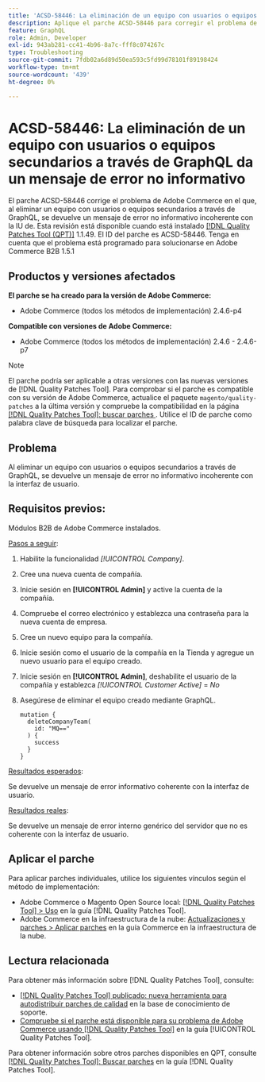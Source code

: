 ```yaml
---
title: 'ACSD-58446: La eliminación de un equipo con usuarios o equipos secundarios a través de GraphQL da un mensaje de error no informativo'
description: Aplique el parche ACSD-58446 para corregir el problema de Adobe Commerce en el que al eliminar un equipo con usuarios o equipos secundarios a través de GraphQL se devuelve un mensaje de error no informativo incoherente con la interfaz de usuario.
feature: GraphQL
role: Admin, Developer
exl-id: 943ab281-cc41-4b96-8a7c-fff8c074267c
type: Troubleshooting
source-git-commit: 7fdb02a6d89d50ea593c5fd99d78101f89198424
workflow-type: tm+mt
source-wordcount: '439'
ht-degree: 0%

---
```


# ACSD-58446: La eliminación de un equipo con usuarios o equipos secundarios a través de GraphQL da un mensaje de error no informativo

El parche ACSD-58446 corrige el problema de Adobe Commerce en el que, al eliminar un equipo con usuarios o equipos secundarios a través de GraphQL, se devuelve un mensaje de error no informativo incoherente con la IU de. Esta revisión está disponible cuando está instalado [[!DNL Quality Patches Tool (QPT)]](https://experienceleague.adobe.com/es/docs/commerce-operations/tools/quality-patches-tool/quality-patches-tool-to-self-serve-quality-patches) 1.1.49. El ID del parche es ACSD-58446. Tenga en cuenta que el problema está programado para solucionarse en Adobe Commerce B2B 1.5.1

## Productos y versiones afectados

**El parche se ha creado para la versión de Adobe Commerce:**

* Adobe Commerce (todos los métodos de implementación) 2.4.6-p4

**Compatible con versiones de Adobe Commerce:**

* Adobe Commerce (todos los métodos de implementación) 2.4.6 - 2.4.6-p7

>[!NOTE]
>
>El parche podría ser aplicable a otras versiones con las nuevas versiones de [!DNL Quality Patches Tool]. Para comprobar si el parche es compatible con su versión de Adobe Commerce, actualice el paquete `magento/quality-patches` a la última versión y compruebe la compatibilidad en la página [[!DNL Quality Patches Tool]: buscar parches &#x200B;](https://experienceleague.adobe.com/tools/commerce-quality-patches/index.html?lang=es). Utilice el ID de parche como palabra clave de búsqueda para localizar el parche.

## Problema

Al eliminar un equipo con usuarios o equipos secundarios a través de GraphQL, se devuelve un mensaje de error no informativo incoherente con la interfaz de usuario.

## Requisitos previos:

Módulos B2B de Adobe Commerce instalados.

<u>Pasos a seguir</u>:

1. Habilite la funcionalidad *[!UICONTROL Company]*.
1. Cree una nueva cuenta de compañía.
1. Inicie sesión en **[!UICONTROL Admin]** y active la cuenta de la compañía.
1. Compruebe el correo electrónico y establezca una contraseña para la nueva cuenta de empresa.
1. Cree un nuevo equipo para la compañía.
1. Inicie sesión como el usuario de la compañía en la Tienda y agregue un nuevo usuario para el equipo creado.
1. Inicie sesión en **[!UICONTROL Admin]**, deshabilite el usuario de la compañía y establezca *[!UICONTROL Customer Active]* = *No*
1. Asegúrese de eliminar el equipo creado mediante GraphQL.

   ```
   mutation {
     deleteCompanyTeam(
       id: "MQ=="
     ) {
       success
     }
   }
   ```

<u>Resultados esperados</u>:

Se devuelve un mensaje de error informativo coherente con la interfaz de usuario.

<u>Resultados reales</u>:

Se devuelve un mensaje de error interno genérico del servidor que no es coherente con la interfaz de usuario.

## Aplicar el parche

Para aplicar parches individuales, utilice los siguientes vínculos según el método de implementación:

* Adobe Commerce o Magento Open Source local: [[!DNL Quality Patches Tool] > Uso](/help/tools/quality-patches-tool/usage.md) en la guía [!DNL Quality Patches Tool].
* Adobe Commerce en la infraestructura de la nube: [Actualizaciones y parches > Aplicar parches](https://experienceleague.adobe.com/docs/commerce-cloud-service/user-guide/develop/upgrade/apply-patches.html?lang=es) en la guía Commerce en la infraestructura de la nube.

## Lectura relacionada

Para obtener más información sobre [!DNL Quality Patches Tool], consulte:

* [[!DNL Quality Patches Tool] publicado: nueva herramienta para autodistribuir parches de calidad](https://experienceleague.adobe.com/es/docs/commerce-operations/tools/quality-patches-tool/quality-patches-tool-to-self-serve-quality-patches) en la base de conocimiento de soporte.
* [Compruebe si el parche está disponible para su problema de Adobe Commerce usando [!DNL Quality Patches Tool]](/help/tools/quality-patches-tool/patches-available-in-qpt/check-patch-for-magento-issue-with-magento-quality-patches.md) en la guía [!UICONTROL Quality Patches Tool].


Para obtener información sobre otros parches disponibles en QPT, consulte [[!DNL Quality Patches Tool]: Buscar parches](https://experienceleague.adobe.com/tools/commerce-quality-patches/index.html?lang=es) en la guía [!DNL Quality Patches Tool].
